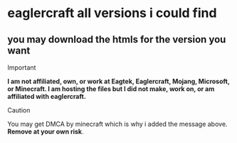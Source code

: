 <h1>eaglercraft all versions i could find</h1>

<h2>you may download the htmls for the version you want</h2>


> [!IMPORTANT]
> **I am not affiliated, own, or work at Eagtek, Eaglercraft, Mojang, Microsoft, or Minecraft. I am hosting the files but I did not make, work on, or am affiliated with eaglercraft.**

> [!CAUTION]
> You may get DMCA by minecraft which is why i added the message above. **Remove at your own risk**.
  
